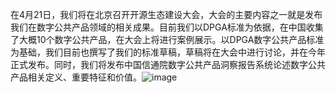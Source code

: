 在4月21日，我们将在北京召开开源生态建设大会，大会的主要内容之一就是发布我们在数字公共产品领域的相关成果。目前我们以DPGA标准为依据，在中国收集了大概10个数字公共产品，在大会上将进行案例展示。以DPGA数字公共产品标准为基础，我们目前也撰写了我们的标准草稿，草稿将在大会中进行讨论，并在今年正式发布。同时，我们将发布中国信通院数字公共产品洞察报告系统论述数字公共产品相关定义、重要特征和价值。![image](https://user-images.githubusercontent.com/128796143/228759755-b6a14c3a-f5ab-408b-a5ea-a7a8a625b66f.png)
